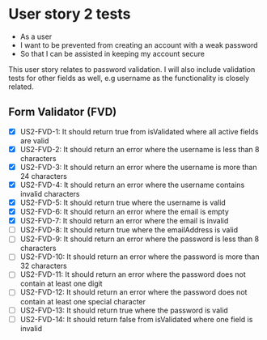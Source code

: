 # User story 2 tests

- As a user
- I want to be prevented from creating an account with a weak password
- So that I can be assisted in keeping my account secure

This user story relates to password validation. I will also include validation tests
for other fields as well, e.g username as the functionality is closely related.

## Form Validator (FVD)

- [x] US2-FVD-1: It should return true from isValidated where all active fields are valid
- [x] US2-FVD-2: It should return an error where the username is less than 8 characters
- [x] US2-FVD-3: It should return an error where the username is more than 24 characters
- [x] US2-FVD-4: It should return an error where the username contains invalid characters
- [x] US2-FVD-5: It should return true where the username is valid
- [x] US2-FVD-6: It should return an error where the email is empty
- [x] US2-FVD-7: It should return an error where the email is invalid
- [ ] US2-FVD-8: It should return true where the emailAddress is valid
- [ ] US2-FVD-9: It should return an error where the password is less than 8 characters
- [ ] US2-FVD-10: It should return an error where the password is more than 32 characters
- [ ] US2-FVD-11: It should return an error where the password does not contain at least one digit
- [ ] US2-FVD-12: It should return an error where the password does not contain at least one special character
- [ ] US2-FVD-13: It should return true where the password is valid
- [ ] US2-FVD-14: It should return false from isValidated where one field is invalid
